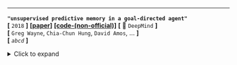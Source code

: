 
---

**`"unsupervised predictive memory in a goal-directed agent"`**  
**[** `2018` **]** **[[paper]](https://arxiv.org/pdf/1803.10760)** **[[code-(non-official)]](https://github.com/Kajiyu/MERLIN)**   **[** :office: `DeepMind` **]**  
**[**  `Greg Wayne`, `Chia-Chun Hung`, `David Amos`, ...  **]**  
**[** _`abcd`_ **]**  

<details>
  <summary>Click to expand
</summary>

- **Motivation**
- **overview**
  - ![image-20201229182024033](media/image-20201229182024033.png)
 - 几种不同的记忆模型

| methods                                                      | description |
| ------------------------------------------------------------ | ----------- |
| ![image-20201229182006075](media/image-20201229182006075.png) |             |
| ![image-20201229182014349](media/image-20201229182014349.png) |             |
| ![image-20201229182024033](media/image-20201229182024033.png) |             |

</details>